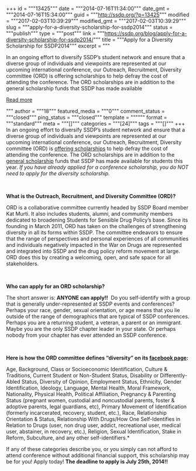 +++
id = """13425"""
date = """2014-07-16T11:34:00"""
date_gmt = """2014-07-16T15:34:00"""
guid = """http://ssdp.org/?p=13425"""
modified = """2017-02-03T10:39:29"""
modified_gmt = """2017-02-03T10:39:29"""
slug = """apply-for-a-diversity-scholarship-for-ssdp2014"""
status = """publish"""
type = """post"""
link = """https://ssdp.org/blog/apply-for-a-diversity-scholarship-for-ssdp2014/"""
title = """Apply for a Diversity Scholarship for SSDP2014"""
excerpt = """<p>In an ongoing effort to diversify SSDP’s student network and ensure that a diverse group of individuals and viewpoints are represented at our upcoming international conference, our Outreach, Recruitment, Diversity committee (ORD) is offering scholarships to help defray the cost of attending the conference. The ORD scholarships are in addition to the general scholarship funds that SSDP has made available</p>
<div class="h10"></div>
<p><a class="more-link2 flat" href="https://ssdp.org/blog/apply-for-a-diversity-scholarship-for-ssdp2014/">Read more</a></p>
"""
author = """18"""
featured_media = """0"""
comment_status = """closed"""
ping_status = """closed"""
template = """"""
format = """standard"""
meta = """[]"""
categories = """[24]"""
tags = """[]"""
+++
In an ongoing effort to diversify SSDP’s student network and ensure that a diverse group of individuals and viewpoints are represented at our upcoming international conference, our Outreach, Recruitment, Diversity committee (ORD) is <a href="https://docs.google.com/forms/d/1jvZVq46N-r_JxQJYG7Y56NZtHwSlbvKgVwzgLdSumTs/viewform" target="_blank">offering scholarships</a> to help defray the cost of attending the conference. The ORD scholarships are in addition to the <a href="https://docs.google.com/a/ssdp.org/forms/d/11PxmNfTCevYYUeZZ7Mv8un8PVaTW8Ws2eEL8GhdO8NI/viewform" target="_blank">general scholarship</a> funds that SSDP has made available for students this year.<em> If you have already applied for a conference scholarship, you do NOT need to apply for the diversity scholarship.</em>

&nbsp;

<b>What is the Outreach, Recruitment, and Diversity Committee (ORD)?</b>

ORD is a collaborative committee currently headed by SSDP Board member Kat Murti. It also includes students, alumni, and community members dedicated to broadening Students for Sensible Drug Policy’s base. Since its founding in March 2011, ORD has taken on the challenges of strengthening diversity in all its forms within SSDP. The committee endeavors to ensure that the range of perspectives and personal experiences of all communities and individuals negatively impacted in the War on Drugs are represented and integrated into SSDP and the drug policy reform movement at large. ORD does this by creating a welcoming, open, and safe space for all stakeholders.

&nbsp;

<b>Who can apply for an ORD scholarship?</b>

The short answer is: <b>ANYONE can apply!!</b>  Do you self-identify with a group that is generally under-represented at SSDP events and conferences? Perhaps your race, gender, sexual orientation, or age means that you lie outside of the range of demographics that are typical of SSDP conferences. Perhaps you are a returning student, a veteran, a parent or an immigrant. Maybe you are the only SSDP chapter leader in your state. Or perhaps nobody from your chapter has ever attended an SSDP conference.

&nbsp;

<strong>Here is how the ORD committee defines “diversity” on its <a href="https://www.facebook.com/groups/198658483498623/">facebook page</a>:</strong>

Age, Background, Class or Socioeconomic Identification, Culture &amp; Traditions, Current Student or Non-Student Status, Disability or Differently-Abled Status, Diversity of Opinion, Employment Status, Ethnicity, Gender Identification, Ideology, Language, Mental Health, Moral Framework, Nationality, Physical Health, Political Affiliation, Pregnancy &amp; Parenting Status (pregnant women, custodial and noncustodial parents, foster &amp; adoptive parents, legal guardians, etc), Primary Movement of Identification (formerly incarcerated, recovery, student, etc.), Race, Relationship Orientation &amp; Status, Relationship With Drugs/How One Self-Identifies in Relation to Drugs (user, non drug user, addict, recreational user, medical user, abstainer, in recovery, etc.), Religion, Sexual Identification, Stake in Reform, Subculture, and any other self-identifiers.*

If any of these categories describe you, or you simply can not afford to attend conference without additional financial support, this scholarship may be for you! Apply today! <b>The deadline to apply is July 25th, 2014!!</b>

<b> </b>
